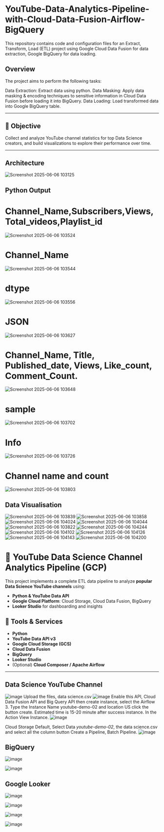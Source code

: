 # YouTube-Data-Analytics-Pipeline-with-Cloud-Data-Fusion-Airflow-BigQuery

This repository contains code and configuration files for an Extract, Transform, Load (ETL) project using Google Cloud Data Fusion for data extraction, Google BigQuery for data loading.

## Overview
The project aims to perform the following tasks:

Data Extraction: Extract data using python.
Data Masking: Apply data masking & encoding techniques to sensitive information in Cloud Data Fusion before loading it into BigQuery.
Data Loading: Load transformed data into Google BigQuery table.

---

## 📌 Objective

Collect and analyze YouTube channel statistics for top Data Science creators, and build visualizations to explore their performance over time.

---

## Architecture
![Screenshot 2025-06-06 103125](https://github.com/user-attachments/assets/9722fa60-8058-4888-8e92-6f5af1d328dd)


## Python Output 

# Channel_Name,Subscribers,Views,Total_videos,Playlist_id
![Screenshot 2025-06-06 103524](https://github.com/user-attachments/assets/e4af0c74-3d89-48b8-b5cb-8c703d0625c7)
# Channel_Name
![Screenshot 2025-06-06 103544](https://github.com/user-attachments/assets/ff12f0e1-7d53-4b5f-ab3c-1e6df140bbf2)
# dtype
![Screenshot 2025-06-06 103556](https://github.com/user-attachments/assets/da0bd9b0-f72e-4157-9bb5-1961c8e616e2)
# JSON
![Screenshot 2025-06-06 103627](https://github.com/user-attachments/assets/e3398308-524c-4315-89a9-c92361247396)
# Channel_Name, Title,	Published_date, Views,	Like_count,	Comment_Count.
![Screenshot 2025-06-06 103648](https://github.com/user-attachments/assets/5b25ca54-bc68-4455-bba8-60a43990ea27)
# sample
![Screenshot 2025-06-06 103702](https://github.com/user-attachments/assets/ea089a72-93e2-4f7f-a3a4-f9146e459576)
# Info
![Screenshot 2025-06-06 103726](https://github.com/user-attachments/assets/ced44089-b4c1-486c-9462-53523e14456c)
# Channel name and count
![Screenshot 2025-06-06 103803](https://github.com/user-attachments/assets/43b90adf-3389-4fdf-afb5-99aa1fc0b837)

## Data Visualisation

![Screenshot 2025-06-06 103839](https://github.com/user-attachments/assets/fbf5e3be-7498-427a-8d4e-c98134363b74)
![Screenshot 2025-06-06 103858](https://github.com/user-attachments/assets/0a58700c-72b6-427a-bc0e-74a53a064d8a)
![Screenshot 2025-06-06 104024](https://github.com/user-attachments/assets/9b13bc37-0f7d-4d68-b337-097573594af7)
![Screenshot 2025-06-06 104044](https://github.com/user-attachments/assets/6691e1e3-5060-4db9-a9bc-ee9565599dd8)
![Screenshot 2025-06-06 103822](https://github.com/user-attachments/assets/c3e81be3-2d62-42d4-ab88-f23a2d3971ba)
![Screenshot 2025-06-06 104244](https://github.com/user-attachments/assets/21c53a58-34f2-4221-9a84-d4ecf76aa7e1)
![Screenshot 2025-06-06 104102](https://github.com/user-attachments/assets/812bd0a7-cb3b-4721-b75b-bc250248291c)
![Screenshot 2025-06-06 104126](https://github.com/user-attachments/assets/ed66446e-879e-46e6-b868-d92a0c6e1441)
![Screenshot 2025-06-06 104143](https://github.com/user-attachments/assets/8030e145-9d4c-4589-973f-aeb6e4b196e5)
![Screenshot 2025-06-06 104200](https://github.com/user-attachments/assets/bca9e046-8bd9-4c70-a3e0-ffed1af60dfe)

# 🎥 YouTube Data Science Channel Analytics Pipeline (GCP)

This project implements a complete ETL data pipeline to analyze **popular Data Science YouTube channels** using:

- **Python & YouTube Data API**
- **Google Cloud Platform**: Cloud Storage, Cloud Data Fusion, BigQuery
- **Looker Studio** for dashboarding and insights



## 🔧 Tools & Services

- **Python**
- **YouTube Data API v3**
- **Google Cloud Storage (GCS)**
- **Cloud Data Fusion**
- **BigQuery**
- **Looker Studio**
- (Optional) **Cloud Composer / Apache Airflow**

---

## Data Science YouTube Channel
![image](https://github.com/user-attachments/assets/51ee3cae-21e1-48c4-b04f-1a71c18ce3fc)
Upload the files, data science.csv
![image](https://github.com/user-attachments/assets/7fb20430-6ea4-44ef-bf92-ef47d21f07da)
Enable this API, Cloud Data Fusion API and Big Query API then create instance, select the Airflow 3. Type the Instance Name youtube-demo-02 and location US click the button create.
Estimated time is 15-20 minute after success instance. In the Action View Instance.
![image](https://github.com/user-attachments/assets/a46c3869-7f4e-4cd8-a0c4-b57d0e872dff)

Cloud Storage Default, Select Data *youtube-demo-02*, the data science.csv and select all the column button Create a Pipeline, Batch Pipeline.
![image](https://github.com/user-attachments/assets/634a8c5d-e4e3-4fbf-a2b5-a7b2a9385043)

## BigQuery
![image](https://github.com/user-attachments/assets/ea518ac7-7624-48c6-8e63-ac84b19fceb9)

![image](https://github.com/user-attachments/assets/3da01ec6-afc4-4f24-bad3-4326f41b72f6)

## Google Looker
![image](https://github.com/user-attachments/assets/9102627c-ca33-4c70-b307-c20c90511865)

![image](https://github.com/user-attachments/assets/2f652938-1dcb-44b6-9afe-3879f3b23054)

![image](https://github.com/user-attachments/assets/a4a271f0-f4ef-4180-8df9-164732f59137)

![image](https://github.com/user-attachments/assets/76be6e07-280e-4cae-a928-c738ace04498)
